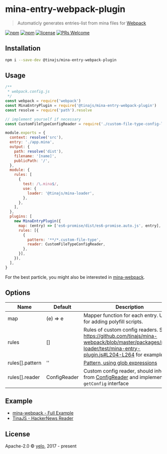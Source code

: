 # mina-entry-webpack-plugin

> Automaticly generates entries-list from mina files for [Webpack](https://webpack.js.org/)

[![npm](https://img.shields.io/npm/v/@tinajs/mina-entry-webpack-plugin.svg?style=flat-square)](https://www.npmjs.com/package/@tinajs/mina-entry-webpack-plugin)
[![npm](https://img.shields.io/npm/dw/@tinajs/mina-entry-webpack-plugin.svg?style=flat-square)](https://www.npmjs.com/package/@tinajs/mina-entry-webpack-plugin)
[![license](https://img.shields.io/npm/l/@tinajs/mina-entry-webpack-plugin.svg?style=flat-square)](./LICENSE)
[![PRs Welcome](https://img.shields.io/badge/PRs-welcome-brightgreen.svg?style=flat-square)](http://makeapullrequest.com)

## Installation

```bash
npm i --save-dev @tinajs/mina-entry-webpack-plugin
```

## Usage

```javascript
/**
 * webpack.config.js
 */
const webpack = require('webpack')
const MinaEntryPlugin = require('@tinajs/mina-entry-webpack-plugin')
const resolve = require('path').resolve

// implement yourself if necessary
const CustomFileTypeConfigReader = require('./custom-file-type-config-loader')

module.exports = {
  context: resolve('src'),
  entry: './app.mina',
  output: {
    path: resolve('dist'),
    filename: '[name]',
    publicPath: '/',
  },
  module: {
    rules: [
      {
        test: /\.mina$/,
        use: {
          loader: '@tinajs/mina-loader',
        },
      },
    ],
  },
  plugins: [
    new MinaEntryPlugin({
      map: (entry) => ['es6-promise/dist/es6-promise.auto.js', entry],
      rules: [{
        {
          pattern: '**/*.custom-file-type',
          reader: CustomFileTypeConfigReader,
        },
      }],
    }),
  ],
}
```

For the best particle, you might also be interested in [mina-webpack](https://github.com/tinajs/mina-webpack/).

## Options

| Name            | Default      | Description                                                                                                                                                  |
| --------------- | ------------ | ------------------------------------------------------------------------------------------------------------------------------------------------------------ |
| map             | (e) => e     | Mapper function for each entry. Useful for adding polyfill scripts.                                                                                          |
| rules           | []           | Rules of custom config readers. See https://github.com/tinajs/mina-webpack/blob/master/packages/mina-loader/test/mina-entry-plugin.js#L204-L264 for examples |
| rules[].pattern | ''           | [Pattern, using glob expressions](https://www.npmjs.com/package/minimatch)                                                                                   |
| rules[].reader  | ConfigReader | Custom config reader, should inherit from [ConfigReader](./lib/interfaces/config-reader.js) and implement its `getConfig` interface                          |

## Example

- [mina-webpack - Full Example](https://github.com/tinajs/mina-webpack/tree/master/example)
- [TinaJS - HackerNews Reader](https://github.com/tinajs/tina-hackernews)

## License

Apache-2.0 &copy; [yelo](https://github.com/imyelo), 2017 - present
